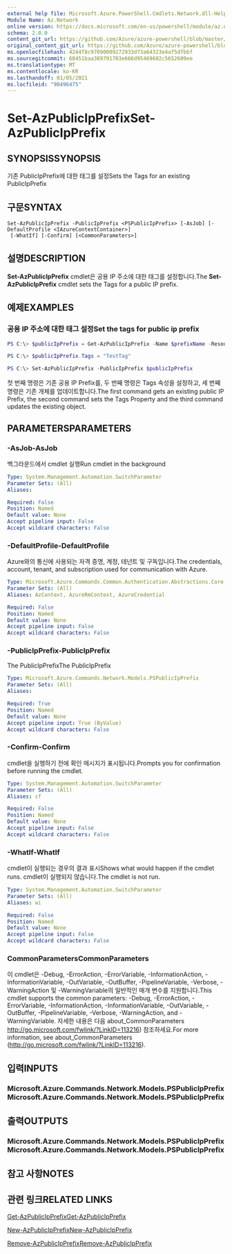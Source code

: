 ```yaml
---
external help file: Microsoft.Azure.PowerShell.Cmdlets.Network.dll-Help.xml
Module Name: Az.Network
online version: https://docs.microsoft.com/en-us/powershell/module/az.network/set-azpublicipprefix
schema: 2.0.0
content_git_url: https://github.com/Azure/azure-powershell/blob/master/src/Network/Network/help/Set-AzPublicIpPrefix.md
original_content_git_url: https://github.com/Azure/azure-powershell/blob/master/src/Network/Network/help/Set-AzPublicIpPrefix.md
ms.openlocfilehash: 4244f8c97090009272933d73a64323e4af5dfbbf
ms.sourcegitcommit: 68451baa389791703e666d95469602c5652609ee
ms.translationtype: MT
ms.contentlocale: ko-KR
ms.lasthandoff: 01/05/2021
ms.locfileid: "98496475"
---
```

# <span data-ttu-id="c5082-101">Set-AzPublicIpPrefix</span><span class="sxs-lookup"><span data-stu-id="c5082-101">Set-AzPublicIpPrefix</span></span>

## <span data-ttu-id="c5082-102">SYNOPSIS</span><span class="sxs-lookup"><span data-stu-id="c5082-102">SYNOPSIS</span></span>
<span data-ttu-id="c5082-103">기존 PublicIpPrefix에 대한 태그를 설정</span><span class="sxs-lookup"><span data-stu-id="c5082-103">Sets the Tags for an existing PublicIpPrefix</span></span>

## <span data-ttu-id="c5082-104">구문</span><span class="sxs-lookup"><span data-stu-id="c5082-104">SYNTAX</span></span>

```
Set-AzPublicIpPrefix -PublicIpPrefix <PSPublicIpPrefix> [-AsJob] [-DefaultProfile <IAzureContextContainer>]
 [-WhatIf] [-Confirm] [<CommonParameters>]
```

## <span data-ttu-id="c5082-105">설명</span><span class="sxs-lookup"><span data-stu-id="c5082-105">DESCRIPTION</span></span>
<span data-ttu-id="c5082-106">**Set-AzPublicIpPrefix** cmdlet은 공용 IP 주소에 대한 태그를 설정합니다.</span><span class="sxs-lookup"><span data-stu-id="c5082-106">The **Set-AzPublicIpPrefix** cmdlet sets the Tags for a public IP prefix.</span></span>

## <span data-ttu-id="c5082-107">예제</span><span class="sxs-lookup"><span data-stu-id="c5082-107">EXAMPLES</span></span>

### <span data-ttu-id="c5082-108">공용 IP 주소에 대한 태그 설정</span><span class="sxs-lookup"><span data-stu-id="c5082-108">Set the tags for public ip prefix</span></span>
```powershell
PS C:\> $publicIpPrefix = Get-AzPublicIpPrefix -Name $prefixName -ResourceGroupName $rgName

PS C:\> $publicIpPrefix.Tags = "TestTag"

PS C:\> Set-AzPublicIpPrefix -PublicIpPrefix $publicIpPrefix
```

<span data-ttu-id="c5082-109">첫 번째 명령은 기존 공용 IP Prefix를, 두 번째 명령은 Tags 속성을 설정하고, 세 번째 명령은 기존 개체를 업데이트합니다.</span><span class="sxs-lookup"><span data-stu-id="c5082-109">The first command gets an existing public IP Prefix, the second command sets the Tags Property and the third command updates the existing object.</span></span>

## <span data-ttu-id="c5082-110">PARAMETERS</span><span class="sxs-lookup"><span data-stu-id="c5082-110">PARAMETERS</span></span>

### <span data-ttu-id="c5082-111">-AsJob</span><span class="sxs-lookup"><span data-stu-id="c5082-111">-AsJob</span></span>
<span data-ttu-id="c5082-112">백그라운드에서 cmdlet 실행</span><span class="sxs-lookup"><span data-stu-id="c5082-112">Run cmdlet in the background</span></span>

```yaml
Type: System.Management.Automation.SwitchParameter
Parameter Sets: (All)
Aliases:

Required: False
Position: Named
Default value: None
Accept pipeline input: False
Accept wildcard characters: False
```

### <span data-ttu-id="c5082-113">-DefaultProfile</span><span class="sxs-lookup"><span data-stu-id="c5082-113">-DefaultProfile</span></span>
<span data-ttu-id="c5082-114">Azure와의 통신에 사용되는 자격 증명, 계정, 테넌트 및 구독입니다.</span><span class="sxs-lookup"><span data-stu-id="c5082-114">The credentials, account, tenant, and subscription used for communication with Azure.</span></span>

```yaml
Type: Microsoft.Azure.Commands.Common.Authentication.Abstractions.Core.IAzureContextContainer
Parameter Sets: (All)
Aliases: AzContext, AzureRmContext, AzureCredential

Required: False
Position: Named
Default value: None
Accept pipeline input: False
Accept wildcard characters: False
```

### <span data-ttu-id="c5082-115">-PublicIpPrefix</span><span class="sxs-lookup"><span data-stu-id="c5082-115">-PublicIpPrefix</span></span>
<span data-ttu-id="c5082-116">The PublicIpPrefix</span><span class="sxs-lookup"><span data-stu-id="c5082-116">The PublicIpPrefix</span></span>

```yaml
Type: Microsoft.Azure.Commands.Network.Models.PSPublicIpPrefix
Parameter Sets: (All)
Aliases:

Required: True
Position: Named
Default value: None
Accept pipeline input: True (ByValue)
Accept wildcard characters: False
```

### <span data-ttu-id="c5082-117">-Confirm</span><span class="sxs-lookup"><span data-stu-id="c5082-117">-Confirm</span></span>
<span data-ttu-id="c5082-118">cmdlet을 실행하기 전에 확인 메시지가 표시됩니다.</span><span class="sxs-lookup"><span data-stu-id="c5082-118">Prompts you for confirmation before running the cmdlet.</span></span>

```yaml
Type: System.Management.Automation.SwitchParameter
Parameter Sets: (All)
Aliases: cf

Required: False
Position: Named
Default value: None
Accept pipeline input: False
Accept wildcard characters: False
```

### <span data-ttu-id="c5082-119">-WhatIf</span><span class="sxs-lookup"><span data-stu-id="c5082-119">-WhatIf</span></span>
<span data-ttu-id="c5082-120">cmdlet이 실행되는 경우의 결과 표시</span><span class="sxs-lookup"><span data-stu-id="c5082-120">Shows what would happen if the cmdlet runs.</span></span>
<span data-ttu-id="c5082-121">cmdlet이 실행되지 않습니다.</span><span class="sxs-lookup"><span data-stu-id="c5082-121">The cmdlet is not run.</span></span>

```yaml
Type: System.Management.Automation.SwitchParameter
Parameter Sets: (All)
Aliases: wi

Required: False
Position: Named
Default value: None
Accept pipeline input: False
Accept wildcard characters: False
```

### <span data-ttu-id="c5082-122">CommonParameters</span><span class="sxs-lookup"><span data-stu-id="c5082-122">CommonParameters</span></span>
<span data-ttu-id="c5082-123">이 cmdlet은 -Debug, -ErrorAction, -ErrorVariable, -InformationAction, -InformationVariable, -OutVariable, -OutBuffer, -PipelineVariable, -Verbose, -WarningAction 및 -WarningVariable의 일반적인 매개 변수를 지원합니다.</span><span class="sxs-lookup"><span data-stu-id="c5082-123">This cmdlet supports the common parameters: -Debug, -ErrorAction, -ErrorVariable, -InformationAction, -InformationVariable, -OutVariable, -OutBuffer, -PipelineVariable, -Verbose, -WarningAction, and -WarningVariable.</span></span> <span data-ttu-id="c5082-124">자세한 내용은 다음 about_CommonParameters http://go.microsoft.com/fwlink/?LinkID=113216) 참조하세요.</span><span class="sxs-lookup"><span data-stu-id="c5082-124">For more information, see about_CommonParameters (http://go.microsoft.com/fwlink/?LinkID=113216).</span></span>

## <span data-ttu-id="c5082-125">입력</span><span class="sxs-lookup"><span data-stu-id="c5082-125">INPUTS</span></span>

### <span data-ttu-id="c5082-126">Microsoft.Azure.Commands.Network.Models.PSPublicIpPrefix</span><span class="sxs-lookup"><span data-stu-id="c5082-126">Microsoft.Azure.Commands.Network.Models.PSPublicIpPrefix</span></span>

## <span data-ttu-id="c5082-127">출력</span><span class="sxs-lookup"><span data-stu-id="c5082-127">OUTPUTS</span></span>

### <span data-ttu-id="c5082-128">Microsoft.Azure.Commands.Network.Models.PSPublicIpPrefix</span><span class="sxs-lookup"><span data-stu-id="c5082-128">Microsoft.Azure.Commands.Network.Models.PSPublicIpPrefix</span></span>

## <span data-ttu-id="c5082-129">참고 사항</span><span class="sxs-lookup"><span data-stu-id="c5082-129">NOTES</span></span>

## <span data-ttu-id="c5082-130">관련 링크</span><span class="sxs-lookup"><span data-stu-id="c5082-130">RELATED LINKS</span></span>

[<span data-ttu-id="c5082-131">Get-AzPublicIpPrefix</span><span class="sxs-lookup"><span data-stu-id="c5082-131">Get-AzPublicIpPrefix</span></span>](./Get-AzPublicIpPrefix.md)

[<span data-ttu-id="c5082-132">New-AzPublicIpPrefix</span><span class="sxs-lookup"><span data-stu-id="c5082-132">New-AzPublicIpPrefix</span></span>](./New-AzPublicIpPrefix.md)

[<span data-ttu-id="c5082-133">Remove-AzPublicIpPrefix</span><span class="sxs-lookup"><span data-stu-id="c5082-133">Remove-AzPublicIpPrefix</span></span>](./Remove-AzPublicIpPrefix.md)
